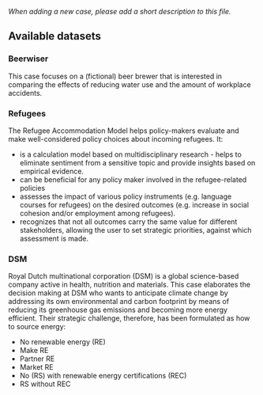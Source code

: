 _When adding a new case, please add a short description to this file._

## Available datasets

### Beerwiser 
This case focuses on a (fictional) beer brewer that is interested in comparing the effects of
reducing water use and the amount of workplace accidents. 

### Refugees
The Refugee Accommodation Model helps policy-makers evaluate and make well-considered policy choices 
about incoming refugees. It:

- is a calculation model based on multidisciplinary research - helps to eliminate sentiment from a 
sensitive topic and provide insights based on empirical evidence.
- can be beneficial for any policy maker involved in the refugee-related policies
- assesses the impact of various policy instruments (e.g. language courses for refugees) on the desired outcomes 
(e.g. increase in social cohesion and/or employment among refugees). 
- recognizes that not all outcomes carry the same value for different stakeholders, 
allowing the user to set strategic priorities, against which assessment is made.

### DSM
Royal Dutch multinational corporation (DSM) is a global science-based company active in health, nutrition and materials. This case elaborates the decision making at DSM who wants to anticipate climate change by addressing its own environmental and carbon footprint by means of reducing its greenhouse gas emissions and becoming more energy efficient. Their strategic challenge, therefore, has been formulated as how to source energy:
- No renewable energy (RE)
- Make RE
- Partner RE
- Market RE
- No (RS) with renewable energy certifications (REC)
- RS without REC
